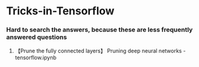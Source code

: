 # Tricks-in-Tensorflow 
### Hard to search the answers, because these are less frequently answered questions

1.  【Prune the fully connected layers】 Pruning deep neural networks - tensorflow.ipynb
